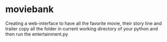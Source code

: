 # moviebank
Creating a web-interface to have all the favorite movie, their story line and trailer
copy all the folder in current working directory of your python and then run the entertainment.py
